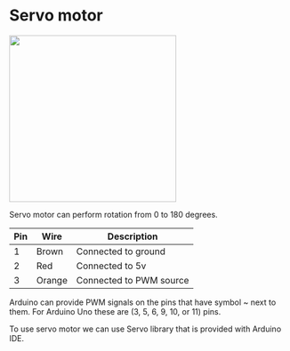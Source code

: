 # Servo motor

<img src="https://user-images.githubusercontent.com/5618092/208848391-07676e17-4ca4-4a70-bf74-12be225385b8.jpg" width="300"  />

Servo motor can perform rotation from 0 to 180 degrees.

Pin | Wire | Description
--- | --- | ---
1 | Brown | Connected to ground
2 | Red | Connected to 5v
3 | Orange | Connected to PWM source

Arduino can provide PWM signals on the pins that have symbol ~ next to them. For Arduino Uno these are (3, 5, 6, 9, 10, or 11) pins.

To use servo motor we can use Servo library that is provided with Arduino IDE.


